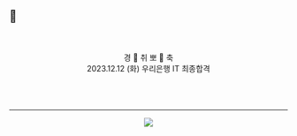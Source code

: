 ## 👋
<br/>
<br/>

  <div align="center">
경 🎉 취 뽀 🎉 축
</br>
2023.12.12 (화) 우리은행 IT 최종합격

<br>
<br>
<br>
<br>

<hr/>

    
<a href="https://hits.seeyoufarm.com"><img src="https://hits.seeyoufarm.com/api/count/incr/badge.svg?url=https%3A%2F%2Fgithub.com%2F9somang%2Fhit-counter&count_bg=%232ACEC9&title_bg=%23555555&title=hits&edge_flat=false"/></a>
